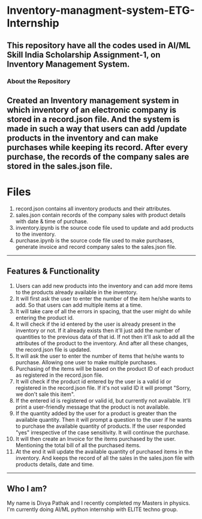 # Inventory-managment-system-ETG-Internship
 This repository have all the codes used in AI/ML Skill India Scholarship Assignment-1, on Inventory Management System.
-------------

### About the Repository
Created an Inventory management system in which inventory of an electronic company is stored in a record.json file. And the system is made in such a way that users can add /update products in the inventory and can make purchases while keeping its record.  After every purchase, the records of the company sales are stored in the sales.json file.
-------------

# Files
1. record.json contains all inventory products and their attributes.
2. sales.json contain records of the company sales with product details with date & time of purchase.
3. inventory.ipynb is the source code file used to update and add products to the inventory.
4. purchase.ipynb is the source code file used to make purchases, generate invoice and record company sales to the sales.json file.
---------------

## Features & Functionality

1. Users can add new products into the inventory and can add more items to the products already available in the inventory.
2. It will first ask the user to enter the number of the item he/she wants to add. So that users can add multiple items at a time. 
3. It will take care of all the errors in spacing, that the user might do while entering the product id.
4. It will check if the id entered by the user is already present in the inventory or not. If it already exists then it'll just add the number of quantities to the previous data      of that id. If not then it'll ask to add all the attributes of the product to the inventory. And after all these changes, the record.json file is updated.
5. It will ask the user to enter the number of items that he/she wants to purchase. Allowing one user to make multiple purchases.
6. Purchasing of the items will be based on the product ID of each product as registered in the record.json file.
7. It will check if the product id entered by the user is a valid id or registered in the record.json file. If it's not valid ID it will prompt "Sorry, we don't sale this item".
8. If the entered id is registered or valid id, but currently not available. It'll print a user-friendly message that the product is not available.
9. If the quantity added by the user for a product is greater than the available quantity. Then it will prompt a question to the user if he wants to purchase the available            quantity of products. If the user responded "yes" irrespective of the case sensitivity. It will continue the purchase.
10. It will then create an Invoice for the items purchased by the user. Mentioning the total bill of all the purchased items.
11. At the end it will update the available quantity of purchased items in the inventory. And keeps the record of all the sales in the sales.json file with products details, date     and time.
-----------------

## Who I am?
My name is Divya Pathak and I recently completed my Masters in physics. I'm currently doing AI/ML python internship with ELITE techno group.

